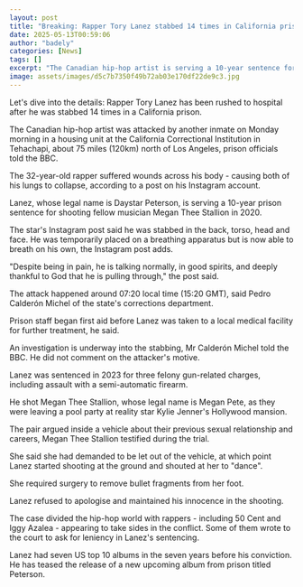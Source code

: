 ```yaml
---
layout: post
title: "Breaking: Rapper Tory Lanez stabbed 14 times in California prison attack"
date: 2025-05-13T00:59:06
author: "badely"
categories: [News]
tags: []
excerpt: "The Canadian hip-hop artist is serving a 10-year sentence for shooting and injuring Megan Thee Stallion."
image: assets/images/d5c7b7350f49b72ab03e170df22de9c3.jpg
---
```


Let's dive into the details: Rapper Tory Lanez has been rushed to hospital after he was stabbed 14 times in a California prison. 

The Canadian hip-hop artist was attacked by another inmate on Monday morning in a housing unit at the California Correctional Institution in Tehachapi, about 75 miles (120km) north of Los Angeles, prison officials told the BBC. 

The 32-year-old rapper suffered wounds across his body - causing both of his lungs to collapse, according to a post on his Instagram account. 

Lanez, whose legal name is Daystar Peterson, is serving a 10-year prison sentence for shooting fellow musician Megan Thee Stallion in 2020. 

The star's Instagram post said he was stabbed in the back, torso, head and face. He was temporarily placed on a breathing apparatus but is now able to breath on his own, the Instagram post adds. 

"Despite being in pain, he is talking normally, in good spirits, and deeply thankful to God that he is pulling through," the post said.

The attack happened around 07:20 local time (15:20 GMT), said Pedro Calderón Michel of the state's corrections department. 

Prison staff began first aid before Lanez was taken to a local medical facility for further treatment, he said. 

An investigation is underway into the stabbing, Mr Calderón Michel told the BBC. He did not comment on the attacker's motive.

Lanez was sentenced in 2023 for three felony gun-related charges, including assault with a semi-automatic firearm. 

He shot Megan Thee Stallion, whose legal name is Megan Pete, as they were leaving a pool party at reality star Kylie Jenner's Hollywood mansion. 

The pair argued inside a vehicle about their previous sexual relationship and careers, Megan Thee Stallion testified during the trial. 

She said she had demanded to be let out of the vehicle, at which point Lanez started shooting at the ground and shouted at her to "dance".

She required surgery to remove bullet fragments from her foot.

Lanez refused to apologise and maintained his innocence in the shooting. 

The case divided the hip-hop world with rappers - including 50 Cent and Iggy Azalea -  appearing to take sides in the conflict. Some of them wrote to the court to ask for leniency in Lanez's sentencing. 

Lanez had seven US top 10 albums in the seven years before his conviction. He has teased the release of a new upcoming album from prison titled Peterson.

